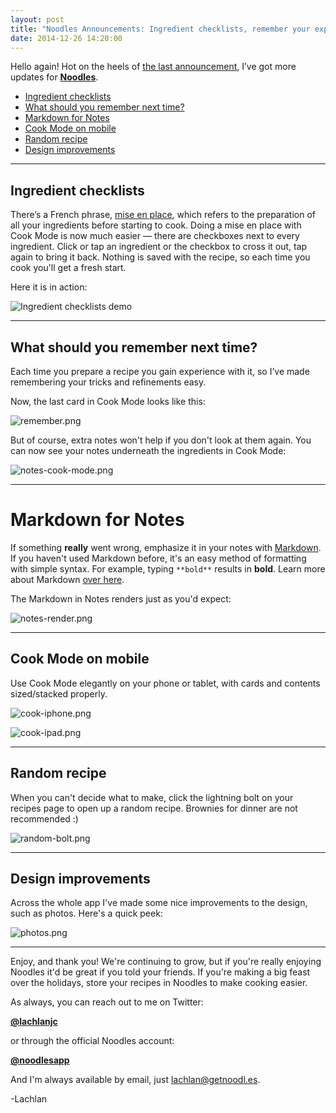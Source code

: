 ```yaml
---
layout: post
title: "Noodles Announcements: Ingredient checklists, remember your experiences, and more."
date: 2014-12-26 14:20:00
---
```


Hello again! Hot on the heels of [the last announcement](http://app.getnoodl.es/announcements/1-noodles-updates-better-editor-redesigned-cook-mode-and-more), I’ve got more updates for [**Noodles**](http://www.getnoodl.es).

- [Ingredient checklists](#checklists)
- [What should you remember next time?](#remember)
- [Markdown for Notes](#notes)
- [Cook Mode on mobile](#cm-mobile)
- [Random recipe](#random)
- [Design improvements](#design)

___
<a id="checklists"></a>
## Ingredient checklists

There’s a French phrase, [mise en place](http://en.wikipedia.org/wiki/Mise_en_place), which refers to the preparation of all your ingredients before starting to cook. Doing a mise en place with Cook Mode is now much easier — there are checkboxes next to every ingredient. Click or tap an ingredient or the checkbox to cross it out, tap again to bring it back. Nothing is saved with the recipe, so each time you cook you'll get a fresh start.

Here it is in action:

![Ingredient checklists demo](https://draftin.com:443/images/25435?token=RUxA47Qgbsw1t0mGjKHUN-3qNgABO9WfnO6vieetM14Mtt-TI7rGCu2HRWOT7Z589SasGw6b2GyBspOazlbL_1A)

___
<a id="remember"></a>
## What should you remember next time?

Each time you prepare a recipe you gain experience with it, so I’ve made remembering your tricks and refinements easy.

Now, the last card in Cook Mode looks like this:

![remember.png](https://draftin.com:443/images/25466?token=oaEZ43WjSovlQiyaJwjIqYRhWzqdo7DRbpglxbH1ud8eAor-lGttB-HPEf7J7bSfQPf5zzyKcYGM_DxH2SDf7Qs)

But of course, extra notes won't help if you don't look at them again. You can now see your notes underneath the ingredients in Cook Mode:

![notes-cook-mode.png](https://draftin.com:443/images/25443?token=s0wRfO_MZRfkm2iD3lQLl-Yj51DAjFVmE1Wl-FtGfIQzv0DrD3CklxaTiHzFa8mtsJ6EJw5nsP16sUscfE5HP1c)

___
<a id="notes"></a>
# Markdown for Notes

If something **really** went wrong, emphasize it in your notes with [Markdown](http://daringfireball.net/projects/markdown/). If you haven't used Markdown before, it's an easy method of formatting with simple syntax. For example, typing `**bold**` results in **bold**. Learn more about Markdown [over here](http://daringfireball.net/projects/markdown/syntax).

The Markdown in Notes renders just as you'd expect:

![notes-render.png](https://draftin.com:443/images/25444?token=wV1bITlT3zG76BJjZ59__BZXq_H8RBwEjM50t0xZkMZh_5Unkchs54XLS-ErWOeJMgmjtMZpjN8g5PV2ePYRDi4)

___
<a id="cm-mobile"></a>
## Cook Mode on mobile

Use Cook Mode elegantly on your phone or tablet, with cards and contents sized/stacked properly.

![cook-iphone.png](https://draftin.com:443/images/25470?token=MPb6cwomk5Qba4V3GmTnCDWFuOkd0ZBoAZtzoAN15bwaOKBV6pIkJrBq3h14_fjosSnAvXJm9BLyr360Jj_Tv5E)

![cook-ipad.png](https://draftin.com:443/images/25471?token=jBQyyecGfGtKC2Q_E5Uvb39HZcszechqpew0lVG3_lpAy3a9EdjykIuHhFJJ7PFUBxUgyQ72JO56AD_bACX-2Yk)

___
<a id="random"></a>
## Random recipe

When you can't decide what to make, click the lightning bolt on your recipes page to open up a random recipe. Brownies for dinner are not recommended :)

![random-bolt.png](https://draftin.com:443/images/25472?token=FZcOnqf4kaTldaofY_-w6Utt6OVD599h-Z-elLqZ2gyy1dRUqDqRKb5kasIveWjueN2YFvE5GQZa_A6BQfFUYNQ)

___
<a id="design"></a>
## Design improvements
Across the whole app I've made some nice improvements to the design, such as photos. Here's a quick peek:

![photos.png](https://draftin.com:443/images/25473?token=h75tujMgi4lH-zKGEYVryVwdgnFUZzprbpB8XOqZ1aeRzi2x8K15iRjj-pQBBODwSJYT9M323d5zlVALkyg7FjI)

___

Enjoy, and thank you! We're continuing to grow, but if you're really enjoying Noodles it'd be great if you told your friends. If you're making a big feast over the holidays, store your recipes in Noodles to make cooking easier.

As always, you can reach out to me on Twitter:

[**@lachlanjc**](https://twitter.com/lachlanjc)

or through the official Noodles account:

[**@noodlesapp**](https://twitter.com/noodlesapp)

And I'm always available by email, just [lachlan@getnoodl.es](mailto:lachlan@getnoodl.es).

-Lachlan
